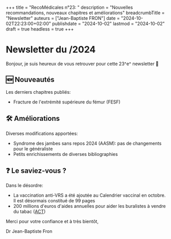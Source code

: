 +++
title = "RecoMédicales n°23: "
description = "Nouvelles recommandations, nouveaux chapitres et améliorations"
breadcrumbTitle = "Newsletter"
auteurs = ["Jean-Baptiste FRON"]
date = "2024-10-02T22:23:00+02:00"
publishdate = "2024-10-02"
lastmod = "2024-10-02"
draft = true
headless = true
+++

# Newsletter du /2024

Bonjour, je suis heureux de vous retrouver pour cette 23^e^ newsletter 📰

## 🆕 Nouveautés

Les derniers chapitres publiés:

- Fracture de l'extrémité supérieure du fémur (FESF)

## 🛠️ Améliorations

Diverses modifications apportées:

- Syndrome des jambes sans repos 2024 (AASM): pas de changements pour le généraliste
- Petits enrichissements de diverses bibliographies

## ❓ Le saviez-vous ?

Dans le désordre:

- La vaccination anti-VRS a été ajoutée au Calendrier vaccinal en octobre. Il est désormais constitué de 99 pages
- 200 millions d'euros d'aides annuelles pour aider les buralistes à vendre du tabac ([ACT](https://alliancecontreletabac.org/2024/10/01/44-milliards-daides-publiques-pour-les-activites-lucratives-des-buralistes/))

Merci pour votre confiance et à très bientôt,

Dr Jean-Baptiste Fron
